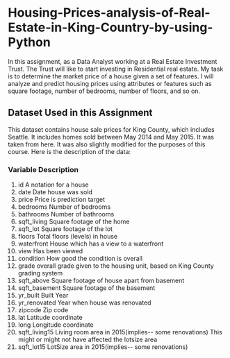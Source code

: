 # Housing-Prices-analysis-of-Real-Estate-in-King-Country-by-using-Python

In this assignment, as a Data Analyst working at a Real Estate Investment Trust. The Trust will like to start investing in Residential real estate. My task is to determine the market price of a house given a set of features. I will analyze and predict housing prices using attributes or features such as square footage, number of bedrooms, number of floors, and so on.

## Dataset Used in this Assignment
This dataset contains house sale prices for King County, which includes Seattle. It includes homes sold between May 2014 and May 2015. It was taken from here. It was also slightly modified for the purposes of this course. Here is the description of the data:

### Variable	    Description
1. id	            A notation for a house
2. date	          Date house was sold
3. price	        Price is prediction target
4. bedrooms	      Number of bedrooms
5. bathrooms	    Number of bathrooms
6. sqft_living	  Square footage of the home
7. sqft_lot	      Square footage of the lot
8. floors	        Total floors (levels) in house
9. waterfront	    House which has a view to a waterfront
10. view	        Has been viewed
11. condition	    How good the condition is overall
12. grade	        overall grade given to the housing unit, based on King County grading system
13. sqft_above	  Square footage of house apart from basement
14. sqft_basement	Square footage of the basement
15. yr_built	    Built Year
16. yr_renovated	Year when house was renovated
17. zipcode	      Zip code
18. lat	          Latitude coordinate
19. long	        Longitude coordinate
20. sqft_living15	Living room area in 2015(implies-- some renovations) This might or might not have affected the lotsize area
21. sqft_lot15	  LotSize area in 2015(implies-- some renovations)
